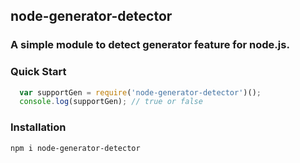 ## node-generator-detector

### A simple module to detect generator feature for node.js.

### Quick Start
```javascript
  var supportGen = require('node-generator-detector')();
  console.log(supportGen); // true or false
```
### Installation
```npm i node-generator-detector```
